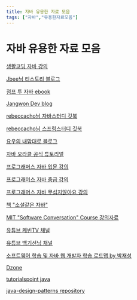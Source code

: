 ```yaml
---
title: 자바 유용한 자료 모음
tags: ["자바","유용한자료모음"]
---
```

# 자바 유용한 자료 모음

[생활코딩 자바 강의](https://opentutorials.org/course/1223/4551)

[Jbee님 티스토리 블로그](http://asfirstalways.tistory.com/category/Dev.BackEnd/JAVA)

[점프 투 자바 ebook](https://wikidocs.net/book/31)

[Jangwon Dev blog](https://dev-jangwon.github.io/blog/tags/#java)

[rebeccacho님 자바스터디 깃북](https://rebeccacho.gitbooks.io/java-study-group/content/index.html)

[rebeccacho님 스프링스터디 깃북](https://rebeccacho.gitbooks.io/spring-study-group/content/)

[요우의 내맘대로 블로그](http://luckyyowu.tistory.com/category/%EA%B0%9C%EC%9D%B8%EA%B3%B5%EB%B6%80/JAVA)

[자바 오라클 공식 튜토리얼](https://docs.oracle.com/javase/tutorial/tutorialLearningPaths.html)

[프로그래머스 자바 입문 강의](https://programmers.co.kr/learn/courses/5)

[프로그래머스 자바 중급 강의](https://programmers.co.kr/learn/courses/9)

[프로그래머스 자바 무섭지않아요 강의](https://programmers.co.kr/learn/courses/16)

[책 "소설같은 자바"](http://book.interpark.com/product/BookDisplay.do?_method=detail&sc.prdNo=206612496)

[MIT "Software Conversation" Course 강의자료](http://web.mit.edu/6.005/www/fa15/)

[유튜브 케빈TV 채널](https://www.youtube.com/channel/UCsOJxLxzQl8IbwGS-Cp5t8w)

[유튜브 백기선님 채널](https://www.youtube.com/user/whiteship2000)

[소프트웨어 학습 및 자바 웹 개발자 학습 로드맵 by 박재성](https://www.slideshare.net/javajigi/ss-66877363?fbclid=IwAR0giEb5lvbQ1BGe827R9hOK_5pGXCChXLf_wcnyaukuT2GctaOCri1U830)

[Dzone](https://dzone.com/java-jdk-development-tutorials-tools-news)

[tutorialspoint java](http://www.tutorialspoint.com/java/index.htm)

[java-design-patterns repository](https://github.com/iluwatar/java-design-patterns)

<TagLinks />

<Disqus />

